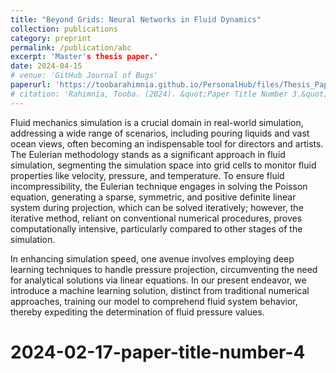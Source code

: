 ```yaml
---
title: "Beyond Grids: Neural Networks in Fluid Dynamics"
collection: publications
category: preprint
permalink: /publication/abc
excerpt: 'Master's thesis paper.'
date: 2024-04-15
# venue: 'GitHub Journal of Bugs'
paperurl: 'https://toobarahimnia.github.io/PersonalHub/files/Thesis_Paper.pdf'
# citation: 'Rahimnia, Tooba. (2024). &quot;Paper Title Number 3.&quot; <i>GitHub Journal of Bugs</i>. 1(3).'
---
```


Fluid mechanics simulation is a crucial domain in real-world simulation, addressing a wide range of scenarios, including pouring liquids and vast ocean views, often becoming an indispensable tool for directors and artists. The Eulerian methodology stands as a significant approach in fluid simulation, segmenting the simulation space into grid cells to monitor
fluid properties like velocity, pressure, and temperature. To ensure fluid incompressibility, the Eulerian technique engages in solving the Poisson equation, generating a sparse, symmetric, and positive definite linear system during projection, which can be solved iteratively; however, the iterative method, reliant on conventional numerical procedures, proves computationally intensive, particularly compared to other stages of the simulation.

In enhancing simulation speed, one avenue involves employing deep learning techniques to handle pressure projection, circumventing the need for analytical solutions via linear equations. In our present endeavor, we introduce a machine learning solution, distinct from traditional numerical approaches, training our model to comprehend fluid system behavior, thereby expediting the determination of fluid pressure values.

# 2024-02-17-paper-title-number-4